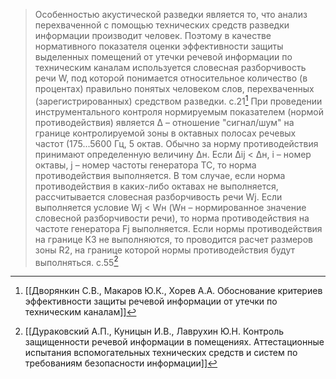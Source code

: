 >Особенностью акустической разведки является то, что анализ перехваченной с помощью технических средств разведки информации производит человек. Поэтому в качестве нормативного показателя оценки эффективности защиты выделенных помещений от утечки речевой информации по техническим каналам используется словесная разборчивость речи W, под которой понимается относительное количество (в процентах) правильно понятых человеком слов, перехваченных (зарегистрированных) средством разведки.
>с.21[^2] 
>При проведении инструментального контроля нормируемым показателем (нормой противодействия) является Δ – отношение "сигнал/шум" на границе контролируемой зоны в октавных полосах речевых частот (175...5600 Гц, 5 октав. Обычно за норму противодействия принимают определенную величину Δн. Если Δij < Δн, i – номер октавы, j – номер частоты генератора ТС, то норма противодействия выполняется. 
>В том случае, если норма противодействия в каких-либо октавах не выполняется, рассчитывается словесная разборчивость речи Wj.
>Если выполняется условие Wj < Wн (Wн – нормированное значение словесной разборчивости речи), то норма противодействия на частоте генератора Fj выполняется.
>Если нормы противодействия на границе КЗ не выполняются, то проводится расчет размеров зоны R2, на границе которой нормы противодействия будут выполняться.
>c.55[^3] 


[^2]:[[Дворянкин С.В., Макаров Ю.К., Хорев А.А. Обоснование критериев эффективности защиты речевой информации от утечки по техническим каналам]] 
[^3]:[[Дураковский А.П., Куницын И.В., Лаврухин Ю.Н. Контроль защищенности речевой информации в помещениях. Аттестационные испытания вспомогательных технических средств и систем по требованиям безопасности информации]]